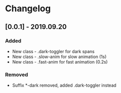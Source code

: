 # Changelog


## [0.0.1] - 2019.09.20
### Added
- New class - .dark-toggler for dark spans
- New class - .slow-anim for slow animation (1s)
- New class - .fast-anim for fast animation (0.2s)

### Removed
- Suffix *-dark removed, added .dark-toggler instead